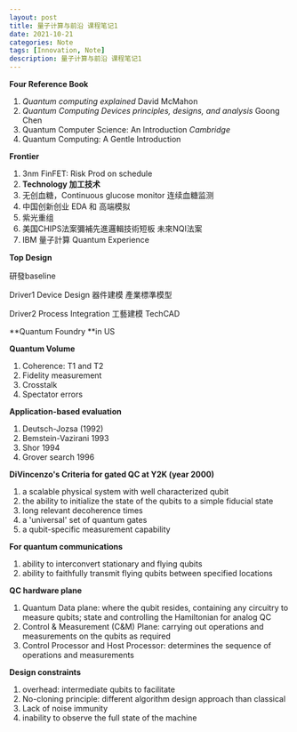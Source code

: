 ```yaml
---
layout: post
title: 量子计算与前沿 课程笔记1
date: 2021-10-21
categories: Note
tags: [Innovation, Note]
description: 量子计算与前沿 课程笔记1
---
```


**Four Reference Book**

1. *Quantum computing explained* David McMahon
2. *Quantum Computing Devices principles, designs, and analysis* Goong Chen
3. Quantum Computer Science: An Introduction *Cambridge*
4. Quantum Computing: A Gentle Introduction



**Frontier**

1. 3nm FinFET: Risk Prod on schedule
2. **Technology 加工技术**
3. 无创血糖，Continuous glucose monitor 连续血糖监测
4. 中国创新创业 EDA 和 高端模拟
5. 紫光重组
6. 美国CHIPS法案彌補先進邏輯技術短板 未來NQI法案
7. IBM 量子計算 Quantum Experience 



**Top Design**

研發baseline

Driver1 Device Design 器件建模 產業標準模型

Driver2 Process Integration 工藝建模 TechCAD

**Quantum Foundry **in US



**Quantum Volume**

1. Coherence: T1 and T2
2. Fidelity measurement
3. Crosstalk
4. Spectator errors



**Application-based evaluation**

1. Deutsch-Jozsa (1992)
2. Bemstein-Vazirani 1993
3. Shor 1994
4. Grover search 1996



**DiVincenzo's Criteria for gated QC at Y2K (year 2000)**

1. a scalable physical system with well characterized qubit
2. the ability to initialize the state of the qubits to a simple fiducial state
3. long relevant decoherence times
4. a 'universal' set of quantum gates
5. a qubit-specific measurement capability



**For quantum communications**

1. ability to interconvert stationary and flying qubits
2. ability to faithfully transmit flying qubits between specified locations



**QC hardware plane**

1. Quantum Data plane: where the qubit resides, containing any circuitry to measure qubits; state and controlling the Hamiltonian for analog QC
2. Control & Measurement (C&M) Plane: carrying out operations and measurements on the qubits as required
3. Control Processor and Host Processor: determines the sequence of operations and measurements



**Design constraints**

1. overhead: intermediate qubits to facilitate
2. No-cloning principle: different algorithm design approach than classical
3. Lack of noise immunity
4. inability to observe the full state of the machine